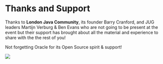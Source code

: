 # Thanks and Support

Thanks to **London Java Community**, its founder Barry Cranford, and JUG leaders Martijn Verburg & Ben Evans who are not going to be present at the event but their support has brought about all the material and experience to share with the the rest of you!

Not forgetting Oracle for its Open Source spirit & support!

![](http://www.oracle.com/ocom/groups/public/@otn/documents/digitalasset/148838.gif)

    


